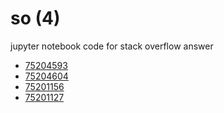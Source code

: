 # so (4)
jupyter notebook code for stack overflow answer

+ [75204593](75204593.ipynb)
+ [75204604](75204604.ipynb)
+ [75201156](75201156.ipynb)
+ [75201127](75201127.ipynb)
